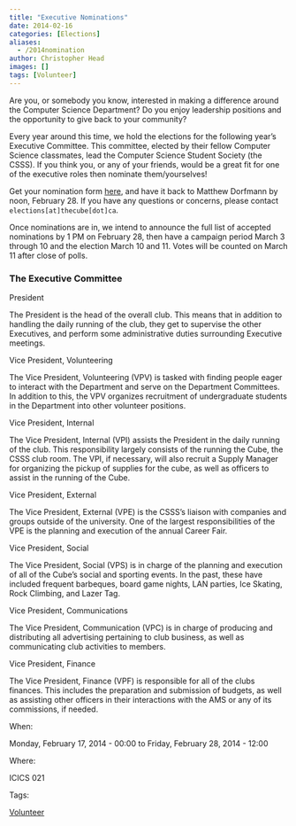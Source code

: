 ```yaml
---
title: "Executive Nominations"
date: 2014-02-16
categories: [Elections]
aliases:
  - /2014nomination
author: Christopher Head
images: []
tags: [Volunteer]
---
```


Are you, or somebody you know, interested in making a difference around the Computer Science Department? Do you enjoy leadership positions and the opportunity to give back to your community?

Every year around this time, we hold the elections for the following year’s Executive Committee. This committee, elected by their fellow Computer Science classmates, lead the Computer Science Student Society (the CSSS). If you think you, or any of your friends, would be a great fit for one of the executive roles then nominate them/yourselves!

Get your nomination form [here](/files/2014nomination.pdf), and have it back to Matthew Dorfmann by noon, February 28. If you have any questions or concerns, please contact `elections[at]thecube[dot]ca`.

Once nominations are in, we intend to announce the full list of accepted nominations by 1 PM on February 28, then have a campaign period March 3 through 10 and the election March 10 and 11. Votes will be counted on March 11 after close of polls.

### The Executive Committee

President

The President is the head of the overall club. This means that in addition to handling the daily running of the club, they get to supervise the other Executives, and perform some administrative duties surrounding Executive meetings.

Vice President, Volunteering

The Vice President, Volunteering (VPV) is tasked with finding people eager to interact with the Department and serve on the Department Committees. In addition to this, the VPV organizes recruitment of undergraduate students in the Department into other volunteer positions.

Vice President, Internal

The Vice President, Internal (VPI) assists the President in the daily running of the club. This responsibility largely consists of the running the Cube, the CSSS club room. The VPI, if necessary, will also recruit a Supply Manager for organizing the pickup of supplies for the cube, as well as officers to assist in the running of the Cube.

Vice President, External

The Vice President, External (VPE) is the CSSS’s liaison with companies and groups outside of the university. One of the largest responsibilities of the VPE is the planning and execution of the annual Career Fair.

Vice President, Social

The Vice President, Social (VPS) is in charge of the planning and execution of all of the Cube’s social and sporting events. In the past, these have included frequent barbeques, board game nights, LAN parties, Ice Skating, Rock Climbing, and Lazer Tag.

Vice President, Communications

The Vice President, Communication (VPC) is in charge of producing and distributing all advertising pertaining to club business, as well as communicating club activities to members.

Vice President, Finance

The Vice President, Finance (VPF) is responsible for all of the clubs finances. This includes the preparation and submission of budgets, as well as assisting other officers in their interactions with the AMS or any of its commissions, if needed.

When:

Monday, February 17, 2014 - 00:00 to Friday, February 28, 2014 - 12:00

Where:

ICICS 021

Tags:

[Volunteer](/club/volunteer)
